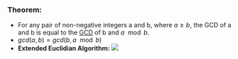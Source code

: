 
### Theorem: 
- For any pair of non-negative integers a and b, where $a \geq b$, the GCD of a and b is equal to the [GCD](GCD.md) of b and $a \mod b$.
- $gcd(a, b) = gcd(b, a \mod b)$
- **Extended Euclidian Algorithm:**
![](EuclidianAlgorithm.png)
